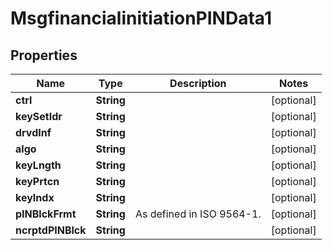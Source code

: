 

# MsgfinancialinitiationPINData1

## Properties

Name | Type | Description | Notes
------------ | ------------- | ------------- | -------------
**ctrl** | **String** |  |  [optional]
**keySetIdr** | **String** |  |  [optional]
**drvdInf** | **String** |  |  [optional]
**algo** | **String** |  |  [optional]
**keyLngth** | **String** |  |  [optional]
**keyPrtcn** | **String** |  |  [optional]
**keyIndx** | **String** |  |  [optional]
**pINBlckFrmt** | **String** | As defined in ISO 9564-1. |  [optional]
**ncrptdPINBlck** | **String** |  |  [optional]



